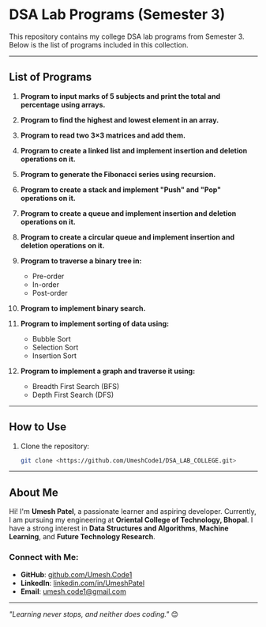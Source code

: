 # DSA Lab Programs (Semester 3)

This repository contains my college DSA lab programs from Semester 3. Below is the list of programs included in this collection.

---

## List of Programs

1. **Program to input marks of 5 subjects and print the total and percentage using arrays.**

2. **Program to find the highest and lowest element in an array.**

3. **Program to read two 3×3 matrices and add them.**

4. **Program to create a linked list and implement insertion and deletion operations on it.**

5. **Program to generate the Fibonacci series using recursion.**

6. **Program to create a stack and implement "Push" and "Pop" operations on it.**

7. **Program to create a queue and implement insertion and deletion operations on it.**

8. **Program to create a circular queue and implement insertion and deletion operations on it.**

9. **Program to traverse a binary tree in:**
   - Pre-order
   - In-order
   - Post-order

10. **Program to implement binary search.**

11. **Program to implement sorting of data using:**
    - Bubble Sort
    - Selection Sort
    - Insertion Sort

12. **Program to implement a graph and traverse it using:**
    - Breadth First Search (BFS)
    - Depth First Search (DFS)

---

## How to Use

1. Clone the repository:
   ```bash
   git clone <https://github.com/UmeshCode1/DSA_LAB_COLLEGE.git>


---

## About Me

Hi! I'm **Umesh Patel**, a passionate learner and aspiring developer. Currently, I am pursuing my engineering at **Oriental College of Technology, Bhopal**. I have a strong interest in **Data Structures and Algorithms**, **Machine Learning**, and **Future Technology Research**.


### Connect with Me:
- **GitHub**: [github.com/Umesh.Code1](https://github.com/UmeshCode1)
- **LinkedIn**: [linkedin.com/in/UmeshPatel](https://www.linkedin.com/in/umesh-patel-5647b42a4/)
- **Email**: umesh.code1@gmail.com

---

_"Learning never stops, and neither does coding."_ 😊

